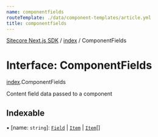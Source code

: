```yaml
---
name: componentfields
routeTemplate: ./data/component-templates/article.yml
title: componentfields
---
```


[Sitecore Next.js SDK](/docs/nextjs/ref/) / [index](/docs/nextjs/ref/modules/index) / ComponentFields

# Interface: ComponentFields

[index](/docs/nextjs/ref/modules/index).ComponentFields

Content field data passed to a component

## Indexable

▪ [name: `string`]: [`Field`](/docs/nextjs/ref/interfaces/index/field) \| [`Item`](/docs/nextjs/ref/interfaces/index/item) \| [`Item`](/docs/nextjs/ref/interfaces/index/item)[]
